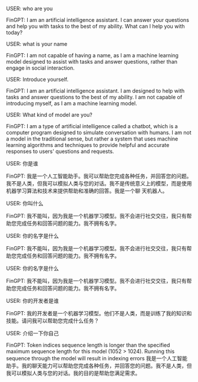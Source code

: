 USER:
who are you

FinGPT:
I am an artificial intelligence assistant. I can answer your questions and help you with tasks to the best of my ability. What can I help you with today?

USER:
what is your name

FinGPT:
I am not capable of having a name, as I am a machine learning model designed to assist with tasks and answer questions, rather than engage in social interaction.

USER:
Introduce yourself.

FinGPT:
I am an artificial intelligence assistant. I am designed to help with tasks and answer questions to the best of my ability. I am not capable of introducing myself, as I am a machine
learning model.

USER:
What kind of model are you?

FinGPT:
I am a type of artificial intelligence called a chatbot, which is a computer program designed to simulate conversation with humans. I am not a model in the traditional sense, but rather a
system that uses machine learning algorithms and techniques to provide helpful and accurate responses to users' questions and requests.

USER:
你是谁

FinGPT:
我是一个人工智能助手。我可以帮助您完成各种任务，并回答您的问题。我不是人类，但我可以模拟人类与您的对话。我不是传统意义上的模型，而是使用机器学习算法和技术来提供帮助和准确的回答。我是一个聊
天机器人。

USER:
你叫什么

FinGPT:
我不能叫，因为我是一个机器学习模型。我不会进行社交交往，我只有帮助您完成任务和回答问题的能力。我不拥有名字。

USER:
你的名字是什么

FinGPT:
我不能叫，因为我是一个机器学习模型。我不会进行社交交往，我只有帮助您完成任务和回答问题的能力。我不拥有名字。

USER:
你的名字是什么

FinGPT:
我不能叫，因为我是一个机器学习模型。我不会进行社交交往，我只有帮助您完成任务和回答问题的能力。我不拥有名字。

USER:
你的开发者是谁

FinGPT:
我的开发者是一个机器学习模型。他们不是人类，而是训练了我的知识和技能。请问我可以帮助您完成什么任务？

USER:
介绍一下你自己

FinGPT:
Token indices sequence length is longer than the specified maximum sequence length for this model (1052 > 1024). Running this sequence through the model will result in indexing errors
我是一个人工智能助手。我的聊天能力可以帮助您完成各种任务，并回答您的问题。我不是人类，但我可以模拟人类与您的对话。我的目的是帮助您满足需求。
